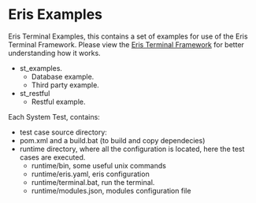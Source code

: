 # Eris Examples
Eris Terminal Examples, this contains a set of examples for use of the Eris Terminal Framework. Please view the [Eris Terminal Framework](https://github.com/brunomancuso/ErisTerminal) for better understanding how it works.

- st_examples.
    - Database example.
    - Third party example.
- st_restful
    - Restful example.

Each System Test, contains:
- test case source directory: 
- pom.xml and a build.bat (to build and copy dependecies)
- runtime directory, where all the configuration is located, here the test cases are executed.
     - runtime/bin, some useful unix commands
     - runtime/eris.yaml, eris configuration
     - runtime/terminal.bat, run the terminal.
     - runtime/modules.json, modules configuration file
      
